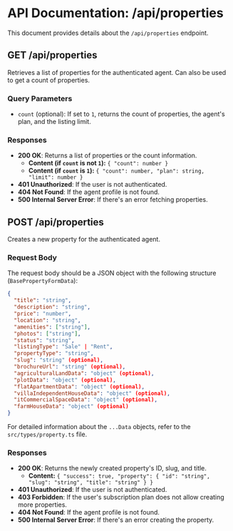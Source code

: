 # API Documentation: /api/properties

This document provides details about the `/api/properties` endpoint.

## GET /api/properties

Retrieves a list of properties for the authenticated agent. Can also be used to get a count of properties.

### Query Parameters

- `count` (optional): If set to `1`, returns the count of properties, the agent's plan, and the listing limit.

### Responses

- **200 OK**: Returns a list of properties or the count information.
  - **Content (if `count` is not `1`):** `{ "count": number }`
  - **Content (if `count` is `1`):** `{ "count": number, "plan": string, "limit": number }`
- **401 Unauthorized**: If the user is not authenticated.
- **404 Not Found**: If the agent profile is not found.
- **500 Internal Server Error**: If there's an error fetching properties.

## POST /api/properties

Creates a new property for the authenticated agent.

### Request Body

The request body should be a JSON object with the following structure (`BasePropertyFormData`):

```json
{
  "title": "string",
  "description": "string",
  "price": "number",
  "location": "string",
  "amenities": ["string"],
  "photos": ["string"],
  "status": "string",
  "listingType": "Sale" | "Rent",
  "propertyType": "string",
  "slug": "string" (optional),
  "brochureUrl": "string" (optional),
  "agriculturalLandData": "object" (optional),
  "plotData": "object" (optional),
  "flatApartmentData": "object" (optional),
  "villaIndependentHouseData": "object" (optional),
  "itCommercialSpaceData": "object" (optional),
  "farmHouseData": "object" (optional)
}
```

For detailed information about the `...Data` objects, refer to the `src/types/property.ts` file.

### Responses

- **200 OK**: Returns the newly created property's ID, slug, and title.
  - **Content:** `{ "success": true, "property": { "id": "string", "slug": "string", "title": "string" } }`
- **401 Unauthorized**: If the user is not authenticated.
- **403 Forbidden**: If the user's subscription plan does not allow creating more properties.
- **404 Not Found**: If the agent profile is not found.
- **500 Internal Server Error**: If there's an error creating the property.

